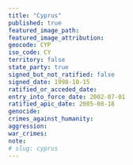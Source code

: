 ```yaml
---
title: "Cyprus"
published: true
featured_image_path:
featured_image_attribution:
geocode: CYP
iso_code: CY
territory: false
state_party: true
signed_but_not_ratified: false
signed_date: 1998-10-15
ratified_or_acceded_date:
entry_into_force_date: 2002-07-01
ratified_apic_date: 2005-08-18
genocide:
crimes_against_humanity:
aggression:
war_crimes:
note:
# slug: cyprus
---
```


